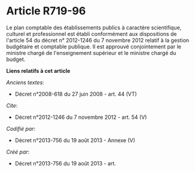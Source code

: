 # Article R719-96

Le plan comptable des établissements publics à caractère scientifique, culturel et professionnel est établi conformément aux
dispositions de l'article 54 du décret n° 2012-1246 du 7 novembre 2012 relatif à la gestion budgétaire et comptable publique.
Il est approuvé conjointement par le ministre chargé de l'enseignement supérieur et le ministre chargé du budget.

**Liens relatifs à cet article**

_Anciens textes_:

  - Décret n°2008-618 du 27 juin 2008 - art. 44 (VT)

_Cite_:

  - Décret n°2012-1246  du 7 novembre 2012 - art. 54 (V)

_Codifié par_:

  - Décret n°2013-756 du 19 août 2013 -  Annexe (V)

_Créé par_:

  - Décret n°2013-756 du 19 août 2013 - art.
